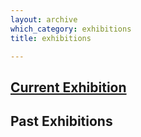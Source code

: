 ```yaml
---
layout: archive
which_category: exhibitions
title: exhibitions

---
```

## [Current Exhibition](/current) 

## Past Exhibitions